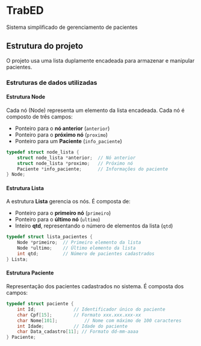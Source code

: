 # TrabED
Sistema simplificado de gerenciamento de pacientes

## Estrutura do projeto
O projeto usa uma lista duplamente encadeada para armazenar e manipular pacientes.

### Estruturas de dados utilizadas
#### Estrutura  **Node**
Cada nó (Node) representa um elemento da lista encadeada. Cada nó é composto de três campos:
- Ponteiro para o **nó anterior** (`anterior`)
- Ponteiro para o **próximo nó** (`proximo`)
- Ponteiro para um **Paciente** (`info_paciente`)

```c
typedef struct node_lista {
    struct node_lista *anterior;  // Nó anterior
    struct node_lista *proximo;   // Próximo nó
    Paciente *info_paciente;      // Informações do paciente
} Node;
```


#### Estrutura  **Lista**
A estrutura **Lista** gerencia os nós. É composta de:
- Ponteiro para o **primeiro nó** (`primeiro`)
- Ponteiro para o **último nó** (`ultimo`)
- Inteiro **qtd**, representando o  número de elementos da lista (`qtd`)

```C
typedef struct lista_pacientes {
    Node *primeiro;  // Primeiro elemento da lista
    Node *ultimo;    // Último elemento da lista
    int qtd;         // Número de pacientes cadastrados
} Lista;
```


#### Estrutura **Paciente**
Representação dos pacientes cadastrados no sistema. É composta dos campos:
```C
typedef struct paciente {
    int Id;              // Identificador único do paciente
    char Cpf[15];        // Formato xxx.xxx.xxx-xx
    char Nome[101];          // Nome com máximo de 100 caracteres
    int Idade;           // Idade do paciente
    char Data_cadastro[11]; // Formato dd-mm-aaaa
} Paciente;
```